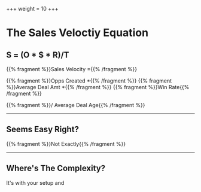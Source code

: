 +++
weight = 10
+++

# The Sales Veloctiy Equation
## S = (O * $ * R)/T

{{% fragment %}}Sales Velocity ={{% /fragment %}}

{{% fragment %}}Opps Created *{{% /fragment %}}
{{% fragment %}}Average Deal Amt *{{% /fragment %}}
{{% fragment %}}Win Rate{{% /fragment %}}

{{% fragment %}}/ Average Deal Age{{% /fragment %}}

---

## Seems Easy Right?

{{% fragment %}}Not Exactly{{% /fragment %}}

---

## Where's The Complexity?

It's with your setup and 
